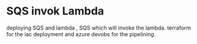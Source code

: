 # SQS invok Lambda
deploying SQS and lambda , SQS which will invoke the lambda. terraform for the iac deployment and azure devobs for the pipelining.
